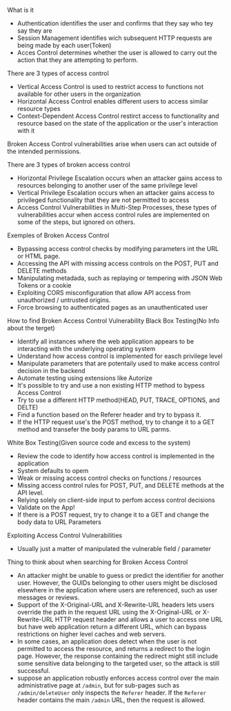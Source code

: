
 What is it
  * Authentication identifies the user and confirms that they say who tey say they are
  * Session Management identifies wich subsequent HTTP requests are being made by each user(Token)
  * Acces Control determines whether the user is allowed to carry out the action that they are attempting to perform.

There are 3 types of access control
* Vertical Access Control is used to restrict access to functions not available for other users in the organization
* Horizontal Access Control enables different users to access similar resource types
* Context-Dependent Access Control restirct access to functionality and resource based on the state of the application or the user's interaction with it

Broken Access Control vulnerabilities arise when users can act outside of the intended permissions. 

There are 3 types of broken access control
* Horizontal Privilege Escalation occurs when an attacker gains access to resources belonging to another user of the same privilege level
* Vertical Privilege Escalation occurs when an attacker gains access to privileged functionality that they are not permitted to access
* Access Control Vulnerabilities in Multi-Step Processes, these types of vulnerabilities accur when access control rules are implemented on some of the steps, but ignored on others.

Exemples of Broken Access Control
* Bypassing access control checks by modifying parameters int the URL or HTML page.
* Accessing the API with missing access controls on the POST, PUT and DELETE methods
* Manipulating metadada, such as replaying or tempering with JSON Web Tokens or a cookie
* Exploiting CORS misconfiguration that allow API access from unauthorized / untrusted origins.
* Force browsing to authenticated pages as an unauthenticated user

How to find Broken Access Control Vulnerability
Black Box Testing(No Info  about the terget)
* Identify all instances where the web application appears to be interacting with the underlying operating system
* Understand how access control is implemented for easch privilege level
* Manipulate parameters that are potentaily used to make access control decision in the backend
* Automate testing using extensions like Autorize
* It's possible to try and use a non existing HTTP method to bypess Access Control
* Try to use a different HTTP method(HEAD, PUT, TRACE, OPTIONS, and DELTE)
* Find a function based on the Referer header and try to bypass it.
* If the HTTP request use's the POST method, try to change it to a GET method and transefer the body params to URL parms.

White Box Testing(Given source code and excess to the system)
 * Review the code to identify how access control is implemented in the application
 * System defaults to opem
 * Weak or missing access control checks on functions / resources
 * Missing access control rules for POST, PUT, and DELETE methods at the API level.
 * Relying solely on client-side input to perfom access control decisions
 * Validate on the App!
 * If there is a POST request, try to change it to a GET and change the body data to URL Parameters

Exploiting Access Control Vulnerabilities
* Usually just a matter of manipulated the vulnerable field / parameter

Thing to think about when searching for Broken Access Control
* An attacker might be unable to guess or predict the identifier for another user. However, the GUIDs belonging to other users might be disclosed elsewhere in the application where users are referenced, such as user messages or reviews.
* Support of the X-Original-URL and X-Rewrite-URL headers lets users override the path in the request URL using the X-Original-URL or X-Rewrite-URL HTTP request header and allows a user to access one URL but have web application return a different URL, which can bypass restrictions on higher level caches and web servers.
* In some cases, an application does detect when the user is not permitted to access the resource, and returns a redirect to the login page. However, the response containing the redirect might still include some sensitive data belonging to the targeted user, so the attack is still successful.
* suppose an application robustly enforces access control over the main administrative page at `/admin`, but for sub-pages such as `/admin/deleteUser` only inspects the `Referer` header. If the `Referer` header contains the main `/admin` URL, then the request is allowed.